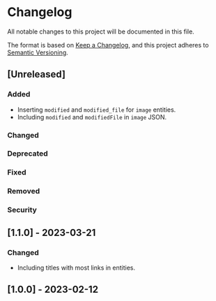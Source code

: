 # Changelog

All notable changes to this project will be documented in this file.

The format is based on [Keep a Changelog](https://keepachangelog.com/en/1.0.0/),
and this project adheres to [Semantic Versioning](https://semver.org/spec/v2.0.0.html).

## [Unreleased]

### Added

-   Inserting `modified` and `modified_file` for `image` entities.
-   Including `modified` and `modifiedFile` in `image` JSON.

### Changed

### Deprecated

### Fixed

### Removed

### Security

## [1.1.0] - 2023-03-21

### Changed

-   Including titles with most links in entities.

## [1.0.0] - 2023-02-12
